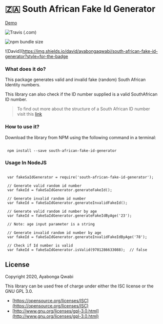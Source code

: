 # 🇿🇦 South African Fake Id Generator
[Demo](https://fakeidgen.netlify.app)

![Travis (.com)](https://img.shields.io/travis/com/AyabongaQwabi/south-african-fake-id-generator?style=for-the-badge)

![npm bundle size](https://img.shields.io/bundlephobia/min/south-african-fake-id-generator?style=for-the-badge)

![David](https://img.shields.io/david/ayabongaqwabi/south-african-fake-id-generator?style=for-the-badge

### What does it do?

This package generates valid and invalid fake (random) South African Identity numbers.

This library can also check if the ID number supplied is a valid SouthAfrican ID number.

> To find out more about the structure of a South African ID number visit this [link](https://www.westerncape.gov.za/general-publication/decoding-your-south-african-id-number-0)

### How to use it?

Download the library from NPM using the following command in a terminal:
```

 npm install --save south-african-fake-id-generator

```
### Usage In NodeJS

```

 var fakeSaIdGenerator = require('south-african-fake-id-generator');

 // Generate valid random id number
 var fakeId = fakeSaIdGenerator.generateFakeId();

 // Generate invalid random id number
 var fakeId = fakeSaIdGenerator.generateInvalidFakeId();

 // Generate valid random id number by age
 var fakeId = fakeSaIdGenerator.generateFakeIdByAge('23'); 
 
 // Note: age input parameter is a string 

 // Generate invalid random id number by age
 var fakeId = fakeSaIdGenerator.generateInvalidFakeIdByAge('78');

 // Check if Id number is valid
 var fakeId = fakeSaIdGenerator.isValid(9701286633088);  // false

```

License
-------

Copyright 2020, Ayabonga Qwabi

This library can be used free of charge under either the ISC license
or the GNU GPL 3.0.

- [https://opensource.org/licenses/ISC](https://opensource.org/licenses/ISC)
- [http://www.gnu.org/licenses/gpl-3.0.html](http://www.gnu.org/licenses/gpl-3.0.html)
